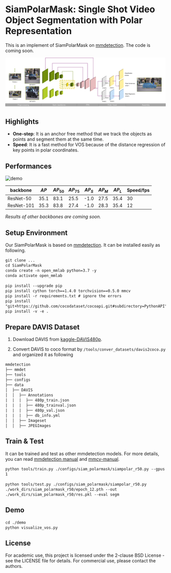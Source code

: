 # SiamPolarMask: Single Shot Video Object Segmentation with Polar Representation

This is an implement of SiamPolarMask on [mmdetection](https://github.com/open-mmlab/mmdetection). The code is coming soon.

![siam_polarmask_pipeline](.\imgs\siam_polarmask_pipeline.png)

## Highlights

- **One-step**: It is an anchor free method that we track the objects as points and segment them at the same time. 
- **Speed**: It is a fast method for VOS because of the distance regression of key points in polar coordinates.

## Performances

![demo](.\imgs\demo.gif)

| backbone   | $AP$ | $AP_{50}$ | $AP_{75}$ | $AP_{S}$ | $AP_{M}$ | $AP_{L}$ | Speed/fps |
| ---------- | ---- | --------- | --------- | -------- | -------- | -------- | --------- |
| ResNet-50  | 35.1 | 83.1      | 25.5      | -1.0     | 27.5     | 35.4     | 30        |
| ResNet-101 | 35.3 | 83.8      | 27.4      | -1.0     | 28.3     | 35.4     | 12        |

*Results of other backbones are coming soon.*

## Setup Environment

Our SiamPolarMask is based on [mmdetection](https://github.com/open-mmlab/mmdetection). It can be installed easily as following. 

```shell
git clone ...
cd SiamPolarMask
conda create -n open_mmlab python=3.7 -y
conda activate open_mmlab

pip install --upgrade pip
pip install cython torch==1.4.0 torchvision==0.5.0 mmcv
pip install -r requirements.txt # ignore the errors
pip install "git+https://github.com/cocodataset/cocoapi.git#subdirectory=PythonAPI"
pip install -v -e . 
```

## Prepare DAVIS Dataset

1. Download DAVIS from [kaggle-DAVIS480p](https://www.kaggle.com/mrjb166/davis480p).

2. Convert DAVIS to coco format by `/tools/conver_datasets/davis2coco.py` and organized it as following

```shell
mmdetection
├── mmdet
├── tools
├── configs
├── data
│  ├── DAVIS
│  │  ├── Annotations
|  |  |  ├── 480p_train.json
|  |  |  ├── 480p_trainval.json
|  |  |  ├── 480p_val.json
|  |  |  ├── db_info.yml
│  │  ├── Imageset
│  │  ├── JPEGImages
```

## Train & Test

It can be trained and test as other mmdetection models. For more details, you can read [mmdetection manual](https://mmdetection.readthedocs.io/en/latest/INSTALL.html) and [mmcv-manual](https://mmcv.readthedocs.io/en/latest/image.html).

```shell
python tools/train.py ./configs/siam_polarmask/siampolar_r50.py --gpus 1

python tools/test.py ./configs/siam_polarmask/siampolar_r50.py ./work_dirs/siam_polarmask_r50/epoch_12.pth --out ./work_dirs/siam_polarmask_r50/res.pkl --eval segm
```

## Demo

```
cd ./demo
python visualize_vos.py
```

## License

For academic use, this project is licensed under the 2-clause BSD License - see the LICENSE file for details. For commercial use, please contact the authors. 

